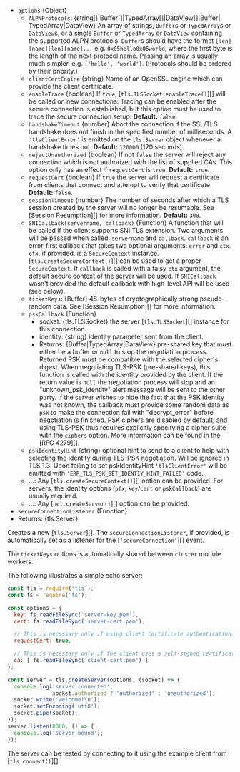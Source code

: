 <!-- YAML
added: v0.3.2
changes:
  - version: v12.3.0
    pr-url: https://github.com/nodejs/node/pull/27665
    description: The `options` parameter now supports `net.createServer()`
                 options.
  - version: v9.3.0
    pr-url: https://github.com/nodejs/node/pull/14903
    description: The `options` parameter can now include `clientCertEngine`.
  - version: v8.0.0
    pr-url: https://github.com/nodejs/node/pull/11984
    description: The `ALPNProtocols` option can be a `TypedArray` or
     `DataView` now.
  - version: v5.0.0
    pr-url: https://github.com/nodejs/node/pull/2564
    description: ALPN options are supported now.
-->

* `options` {Object}
  * `ALPNProtocols`: {string[]|Buffer[]|TypedArray[]|DataView[]|Buffer|
    TypedArray|DataView}
    An array of strings, `Buffer`s or `TypedArray`s or `DataView`s, or a single
    `Buffer` or `TypedArray` or `DataView` containing the supported ALPN
    protocols. `Buffer`s should have the format `[len][name][len][name]...`
    e.g. `0x05hello0x05world`, where the first byte is the length of the next
    protocol name. Passing an array is usually much simpler, e.g.
    `['hello', 'world']`. (Protocols should be ordered by their priority.)
  * `clientCertEngine` {string} Name of an OpenSSL engine which can provide the
    client certificate.
  * `enableTrace` {boolean} If `true`, [`tls.TLSSocket.enableTrace()`][] will be
    called on new connections. Tracing can be enabled after the secure
    connection is established, but this option must be used to trace the secure
    connection setup. **Default:** `false`.
  * `handshakeTimeout` {number} Abort the connection if the SSL/TLS handshake
    does not finish in the specified number of milliseconds.
    A `'tlsClientError'` is emitted on the `tls.Server` object whenever
    a handshake times out. **Default:** `120000` (120 seconds).
  * `rejectUnauthorized` {boolean} If not `false` the server will reject any
    connection which is not authorized with the list of supplied CAs. This
    option only has an effect if `requestCert` is `true`. **Default:** `true`.
  * `requestCert` {boolean} If `true` the server will request a certificate from
    clients that connect and attempt to verify that certificate. **Default:**
    `false`.
  * `sessionTimeout` {number} The number of seconds after which a TLS session
    created by the server will no longer be resumable. See
    [Session Resumption][] for more information. **Default:** `300`.
  * `SNICallback(servername, callback)` {Function} A function that will be
    called if the client supports SNI TLS extension. Two arguments will be
    passed when called: `servername` and `callback`. `callback` is an
    error-first callback that takes two optional arguments: `error` and `ctx`.
    `ctx`, if provided, is a `SecureContext` instance.
    [`tls.createSecureContext()`][] can be used to get a proper `SecureContext`.
    If `callback` is called with a falsy `ctx` argument, the default secure
    context of the server will be used. If `SNICallback` wasn't provided the
    default callback with high-level API will be used (see below).
  * `ticketKeys`: {Buffer} 48-bytes of cryptographically strong pseudo-random
    data. See [Session Resumption][] for more information.
  * `pskCallback` {Function}
    * socket: {tls.TLSSocket} the server [`tls.TLSSocket`][] instance for
      this connection.
    * identity: {string} identity parameter sent from the client.
    * Returns: {Buffer|TypedArray|DataView} pre-shared key that must either be
      a buffer or `null` to stop the negotiation process. Returned PSK must be
      compatible with the selected cipher's digest.
    When negotiating TLS-PSK (pre-shared keys), this function is called
    with the identity provided by the client.
    If the return value is `null` the negotiation process will stop and an
    "unknown_psk_identity" alert message will be sent to the other party.
    If the server wishes to hide the fact that the PSK identity was not known,
    the callback must provide some random data as `psk` to make the connection
    fail with "decrypt_error" before negotiation is finished.
    PSK ciphers are disabled by default, and using TLS-PSK thus
    requires explicitly specifying a cipher suite with the `ciphers` option.
    More information can be found in the [RFC 4279][].
  * `pskIdentityHint` {string} optional hint to send to a client to help
    with selecting the identity during TLS-PSK negotiation. Will be ignored
    in TLS 1.3. Upon failing to set pskIdentityHint `'tlsClientError'` will be
    emitted with `'ERR_TLS_PSK_SET_IDENTIY_HINT_FAILED'` code.
  * ...: Any [`tls.createSecureContext()`][] option can be provided. For
    servers, the identity options (`pfx`, `key`/`cert` or `pskCallback`)
    are usually required.
  * ...: Any [`net.createServer()`][] option can be provided.
* `secureConnectionListener` {Function}
* Returns: {tls.Server}

Creates a new [`tls.Server`][]. The `secureConnectionListener`, if provided, is
automatically set as a listener for the [`'secureConnection'`][] event.

The `ticketKeys` options is automatically shared between `cluster` module
workers.

The following illustrates a simple echo server:

```js
const tls = require('tls');
const fs = require('fs');

const options = {
  key: fs.readFileSync('server-key.pem'),
  cert: fs.readFileSync('server-cert.pem'),

  // This is necessary only if using client certificate authentication.
  requestCert: true,

  // This is necessary only if the client uses a self-signed certificate.
  ca: [ fs.readFileSync('client-cert.pem') ]
};

const server = tls.createServer(options, (socket) => {
  console.log('server connected',
              socket.authorized ? 'authorized' : 'unauthorized');
  socket.write('welcome!\n');
  socket.setEncoding('utf8');
  socket.pipe(socket);
});
server.listen(8000, () => {
  console.log('server bound');
});
```

The server can be tested by connecting to it using the example client from
[`tls.connect()`][].

